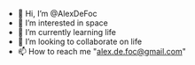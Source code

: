 - 👋 Hi, I’m @AlexDeFoc
- 👀 I’m interested in space
- 🌱 I’m currently learning life
- 💞️ I’m looking to collaborate on life
- 📫 How to reach me "alex.de.foc@gmail.com"

<!---
AlexDeFoc/AlexDeFoc is a ✨ special ✨ repository because its `README.md` (this file) appears on your GitHub profile.
You can click the Preview link to take a look at your changes.
--->
